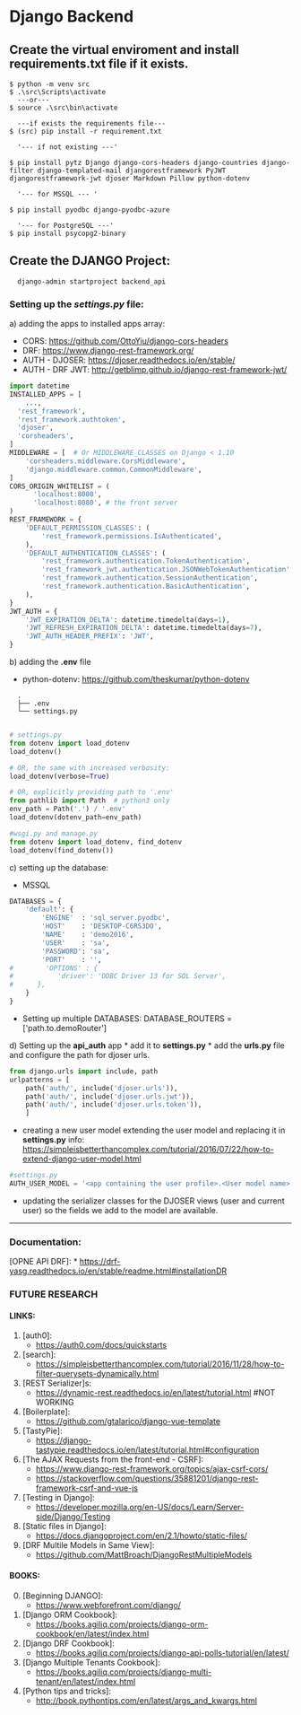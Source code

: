 # Django Backend

## Create the virtual enviroment and install requirements.txt file if it exists.

```shell
$ python -m venv src
$ .\src\Scripts\activate
  ---or---
$ source .\src\bin\activate

  ---if exists the requirements file---
$ (src) pip install -r requirement.txt

  '--- if not existing ---'

$ pip install pytz Django django-cors-headers django-countries django-filter django-templated-mail djangorestframework PyJWT djangorestframework-jwt djoser Markdown Pillow python-dotenv

  '--- for MSSQL --- '

$ pip install pyodbc django-pyodbc-azure

  '--- for PostgreSQL ---'
$ pip install psycopg2-binary
```

## Create the DJANGO Project:

```shell
  django-admin startproject backend_api
```

### Setting up the **_settings.py_** file:

a) adding the apps to installed apps array:

- CORS: https://github.com/OttoYiu/django-cors-headers
- DRF: https://www.django-rest-framework.org/
- AUTH - DJOSER: https://djoser.readthedocs.io/en/stable/
- AUTH - DRF JWT: http://getblimp.github.io/django-rest-framework-jwt/

```python
import datetime
INSTALLED_APPS = [
    ...,
  'rest_framework',
  'rest_framework.authtoken',
  'djoser',
  'corsheaders',
]
MIDDLEWARE = [  # Or MIDDLEWARE_CLASSES on Django < 1.10
    'corsheaders.middleware.CorsMiddleware',
    'django.middleware.common.CommonMiddleware',
]
CORS_ORIGIN_WHITELIST = (
      'localhost:8000',
      'localhost:8080', # the front server
)
REST_FRAMEWORK = {
    'DEFAULT_PERMISSION_CLASSES': (
        'rest_framework.permissions.IsAuthenticated',
    ),
    'DEFAULT_AUTHENTICATION_CLASSES': (
        'rest_framework.authentication.TokenAuthentication',
        'rest_framework_jwt.authentication.JSONWebTokenAuthentication',
        'rest_framework.authentication.SessionAuthentication',
        'rest_framework.authentication.BasicAuthentication',
    ),
}
JWT_AUTH = {
    'JWT_EXPIRATION_DELTA': datetime.timedelta(days=1),
    'JWT_REFRESH_EXPIRATION_DELTA': datetime.timedelta(days=7),
    'JWT_AUTH_HEADER_PREFIX': 'JWT',
}
```

b) adding the **.env** file

- python-dotenv: https://github.com/theskumar/python-dotenv

```docs
  .
  ├── .env
  └── settings.py
```

```python

# settings.py
from dotenv import load_dotenv
load_dotenv()

# OR, the same with increased verbosity:
load_dotenv(verbose=True)

# OR, explicitly providing path to '.env'
from pathlib import Path  # python3 only
env_path = Path('.') / '.env'
load_dotenv(dotenv_path=env_path)

#wsgi.py and manage.py
from dotenv import load_dotenv, find_dotenv
load_dotenv(find_dotenv())

```

c) setting up the database:

  * MSSQL
```python
DATABASES = {
    'default': {
        'ENGINE'  : 'sql_server.pyodbc',
        'HOST'    : 'DESKTOP-C6RS3DO',
        'NAME'    : 'demo2016',
        'USER'    : 'sa',
        'PASSWORD': 'sa',
        'PORT'    : '',
#        'OPTIONS' : {
#           'driver': 'ODBC Driver 13 for SQL Server',
#      },
    }
}
```

* Setting up multiple DATABASES:
DATABASE_ROUTERS = ['path.to.demoRouter']

d) Setting up the **api_auth** app
	* add it to **settings.py**
	* add the **urls.py** file and configure the path for djoser urls.
	
```python
from django.urls import include, path
urlpatterns = [
    path('auth/', include('djoser.urls')),
    path('auth/', include('djoser.urls.jwt')),
    path('auth/', include('djoser.urls.token')),
    ]
```
  * creating a new user model extending the user model and replacing it in **settings.py**
	 info: https://simpleisbetterthancomplex.com/tutorial/2016/07/22/how-to-extend-django-user-model.html

```python
#settings.py
AUTH_USER_MODEL = '<app containing the user profile>.<User model name>'
```
  * updating the serializer classes for the DJOSER views (user and current user) so the fields we add to the model are 
  available.
---	




### Documentation:
[OPNE API DRF]: 
	* https://drf-yasg.readthedocs.io/en/stable/readme.html#installationDR

### FUTURE RESEARCH

#### LINKS:

1. [auth0]: 
	* https://auth0.com/docs/quickstarts
2. [search]: 
	* https://simpleisbetterthancomplex.com/tutorial/2016/11/28/how-to-filter-querysets-dynamically.html
3. [REST Serializer]s: 
	* https://dynamic-rest.readthedocs.io/en/latest/tutorial.html #NOT WORKING
4. [Boilerplate]: 
	* https://github.com/gtalarico/django-vue-template
5. [TastyPie]: 
	* https://django-tastypie.readthedocs.io/en/latest/tutorial.html#configuration
6. [The AJAX Requests from the front-end - CSRF]:
 	* https://www.django-rest-framework.org/topics/ajax-csrf-cors/
	* https://stackoverflow.com/questions/35881201/django-rest-framework-csrf-and-vue-js
7. [Testing in Django]: 
	* https://developer.mozilla.org/en-US/docs/Learn/Server-side/Django/Testing
8. [Static files in Django]: 
	* https://docs.djangoproject.com/en/2.1/howto/static-files/	
9. [DRF Multile Models in Same View]:
	* https://github.com/MattBroach/DjangoRestMultipleModels

#### BOOKS: 

0.  [Beginning DJANGO]: 
	* https://www.webforefront.com/django/
1.  [Django ORM Cookbook]: 
	* https://books.agiliq.com/projects/django-orm-cookbook/en/latest/index.html
2.  [Django DRF Cookbook]: 
	* https://books.agiliq.com/projects/django-api-polls-tutorial/en/latest/
3.  [Django Multiple Tenants Cookbook]: 
	* https://books.agiliq.com/projects/django-multi-tenant/en/latest/index.html
4. [Python tips and tricks]:
	* http://book.pythontips.com/en/latest/args_and_kwargs.html
		
